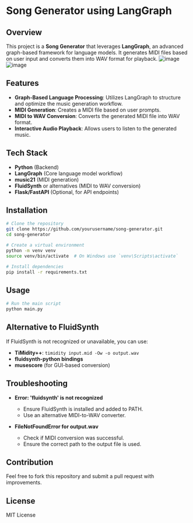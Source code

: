 # Song Generator using LangGraph

## Overview
This project is a **Song Generator** that leverages **LangGraph**, an advanced graph-based framework for language models. It generates MIDI files based on user input and converts them into WAV format for playback.
![image](https://github.com/user-attachments/assets/2fe212ef-7b0e-46b1-ae27-a5c558c6b89e)
![image](https://github.com/user-attachments/assets/52a5e73f-6c29-462a-8f6a-5bcd9756fc23)

## Features
- **Graph-Based Language Processing**: Utilizes LangGraph to structure and optimize the music generation workflow.
- **MIDI Generation**: Creates a MIDI file based on user prompts.
- **MIDI to WAV Conversion**: Converts the generated MIDI file into WAV format.
- **Interactive Audio Playback**: Allows users to listen to the generated music.

## Tech Stack
- **Python** (Backend)
- **LangGraph** (Core language model workflow)
- **music21** (MIDI generation)
- **FluidSynth** or alternatives (MIDI to WAV conversion)
- **Flask/FastAPI** (Optional, for API endpoints)

## Installation
```bash
# Clone the repository
git clone https://github.com/yourusername/song-generator.git
cd song-generator

# Create a virtual environment
python -m venv venv
source venv/bin/activate  # On Windows use `venv\Scripts\activate`

# Install dependencies
pip install -r requirements.txt
```

## Usage
```bash
# Run the main script
python main.py
```

## Alternative to FluidSynth
If FluidSynth is not recognized or unavailable, you can use:
- **TiMidity++**: `timidity input.mid -Ow -o output.wav`
- **fluidsynth-python bindings**
- **musescore** (for GUI-based conversion)

## Troubleshooting
- **Error: 'fluidsynth' is not recognized**
  - Ensure FluidSynth is installed and added to PATH.
  - Use an alternative MIDI-to-WAV converter.
  
- **FileNotFoundError for output.wav**
  - Check if MIDI conversion was successful.
  - Ensure the correct path to the output file is used.

## Contribution
Feel free to fork this repository and submit a pull request with improvements.

## License
MIT License

